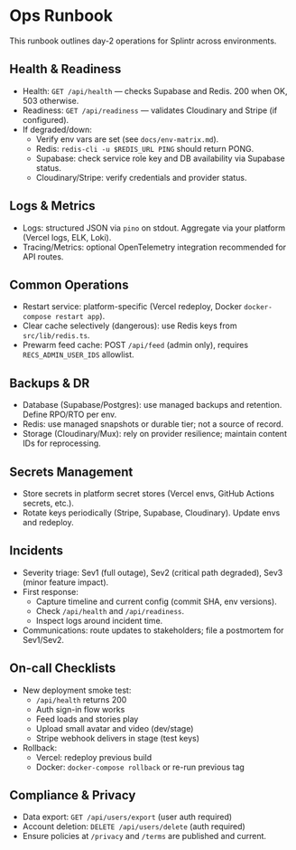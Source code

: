 # Ops Runbook

This runbook outlines day-2 operations for Splintr across environments.

## Health & Readiness
- Health: `GET /api/health` — checks Supabase and Redis. 200 when OK, 503 otherwise.
- Readiness: `GET /api/readiness` — validates Cloudinary and Stripe (if configured).
- If degraded/down:
  - Verify env vars are set (see `docs/env-matrix.md`).
  - Redis: `redis-cli -u $REDIS_URL PING` should return PONG.
  - Supabase: check service role key and DB availability via Supabase status.
  - Cloudinary/Stripe: verify credentials and provider status.

## Logs & Metrics
- Logs: structured JSON via `pino` on stdout. Aggregate via your platform (Vercel logs, ELK, Loki).
- Tracing/Metrics: optional OpenTelemetry integration recommended for API routes.

## Common Operations
- Restart service: platform-specific (Vercel redeploy, Docker `docker-compose restart app`).
- Clear cache selectively (dangerous): use Redis keys from `src/lib/redis.ts`.
- Prewarm feed cache: POST `/api/feed` (admin only), requires `RECS_ADMIN_USER_IDS` allowlist.

## Backups & DR
- Database (Supabase/Postgres): use managed backups and retention. Define RPO/RTO per env.
- Redis: use managed snapshots or durable tier; not a source of record.
- Storage (Cloudinary/Mux): rely on provider resilience; maintain content IDs for reprocessing.

## Secrets Management
- Store secrets in platform secret stores (Vercel envs, GitHub Actions secrets, etc.).
- Rotate keys periodically (Stripe, Supabase, Cloudinary). Update envs and redeploy.

## Incidents
- Severity triage: Sev1 (full outage), Sev2 (critical path degraded), Sev3 (minor feature impact).
- First response:
  - Capture timeline and current config (commit SHA, env versions).
  - Check `/api/health` and `/api/readiness`.
  - Inspect logs around incident time.
- Communications: route updates to stakeholders; file a postmortem for Sev1/Sev2.

## On-call Checklists
- New deployment smoke test:
  - `/api/health` returns 200
  - Auth sign-in flow works
  - Feed loads and stories play
  - Upload small avatar and video (dev/stage)
  - Stripe webhook delivers in stage (test keys)
- Rollback:
  - Vercel: redeploy previous build
  - Docker: `docker-compose rollback` or re-run previous tag

## Compliance & Privacy
- Data export: `GET /api/users/export` (user auth required)
- Account deletion: `DELETE /api/users/delete` (auth required)
- Ensure policies at `/privacy` and `/terms` are published and current.

